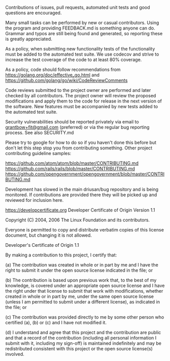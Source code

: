 Contributions of issues, pull requests, automated unit tests and good questions
are encouraged.

Many small tasks can be performed by new or casual contributors. Using the program
and providing FEEDBACK.md is something anyone can do. Grammar and typos are still
being found and generated, so reporting these is greatly appreciated.

As a policy, when submitting new functionality tests of the functionality
must be added to the automated test suite. We use codecov and strive to
increase the test coverage of the code to at least 80% coverage.

As a policy, code should follow recommendations from
https://golang.org/doc/effective_go.html and
https://github.com/golang/go/wiki/CodeReviewComments

Code reviews submitted to the project owner are performed and later checked by
all contributors. The project owner will review the proposed modifications and
apply them to the code for release in the next version of the software. New
features must be accompanied by new tests added to the automated test suite.

Security vulnerabilities should be reported privately via email to
grantbow+fit@gmail.com (preferred) or via the regular bug reporting process.
See also SECURITY.md

Please try to google for how to do so if you haven't done this before but don't
let this step stop you from contributing something. Other project contributing
guideline samples:

https://github.com/atom/atom/blob/master/CONTRIBUTING.md
https://github.com/rails/rails/blob/master/CONTRIBUTING.md
https://github.com/opengovernment/opengovernment/blob/master/CONTRIBUTING.md

Development has slowed in the main driusan/bug repository and is being monitored.
If contributions are provided there they will be picked up and reviewed for
inclusion here.

https://developcertificate.org
Developer Certificate of Origin
Version 1.1

Copyright (C) 2004, 2006 The Linux Foundation and its contributors.

Everyone is permitted to copy and distribute verbatim copies of this
license document, but changing it is not allowed.

Developer's Certificate of Origin 1.1

By making a contribution to this project, I certify that:

(a) The contribution was created in whole or in part by me and I
    have the right to submit it under the open source license
    indicated in the file; or

(b) The contribution is based upon previous work that, to the best
    of my knowledge, is covered under an appropriate open source
    license and I have the right under that license to submit that
    work with modifications, whether created in whole or in part
    by me, under the same open source license (unless I am
    permitted to submit under a different license), as indicated
    in the file; or

(c) The contribution was provided directly to me by some other
    person who certified (a), (b) or (c) and I have not modified
    it.

(d) I understand and agree that this project and the contribution
    are public and that a record of the contribution (including all
    personal information I submit with it, including my sign-off) is
    maintained indefinitely and may be redistributed consistent with
    this project or the open source license(s) involved.

